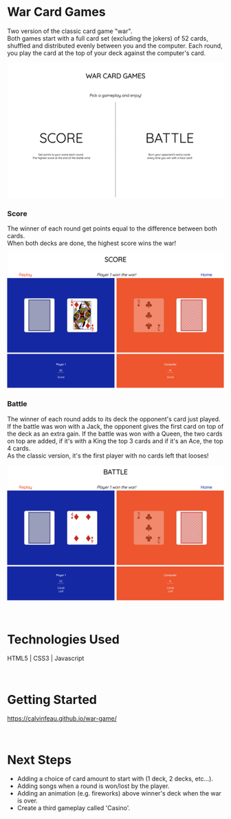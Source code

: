 # War Card Games

Two version of the classic card game "war". 
<br>Both games start with a full card set (excluding the jokers) of 52 cards, shuffled and distributed evenly between you and the computer.
Each round, you play the card at the top of your deck against the computer's card. 

![home page](images/Readme-screenshots/home-screen.png)

### Score 
The winner of each round get points equal to the difference between both cards.
<br>When both decks are done, the highest score wins the war!

![home page](images/Readme-screenshots/score-screen.png)

### Battle
The winner of each round adds to its deck the opponent's card just played. 
<br>If the battle was won with a Jack, the opponent gives the first card on top of the deck as an extra gain. If the battle was won with a Queen, the two cards on top are added, if it's with a King the top 3 cards and if it's an Ace, the top 4 cards.
<br> As the classic version, it's the first player with no cards left that looses!

![home page](images/Readme-screenshots/battle-screen.png)

<br>

# Technologies Used

HTML5 | CSS3 | Javascript

<br>

# Getting Started
https://calvinfeau.github.io/war-game/

<br>

# Next Steps
* Adding a choice of card amount to start with (1 deck, 2 decks, etc...).
* Adding songs when a round is won/lost by the player.
* Adding an animation (e.g. fireworks) above winner's deck when the war is over.
* Create a third gameplay called 'Casino'. 